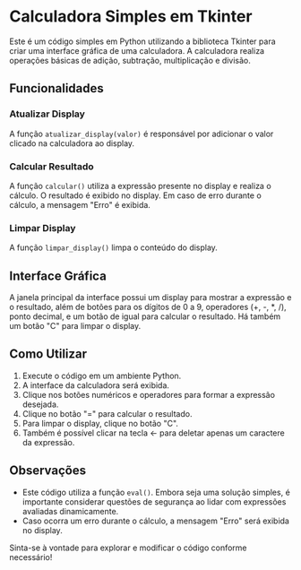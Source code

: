# Calculadora Simples em Tkinter

Este é um código simples em Python utilizando a biblioteca Tkinter para criar uma interface gráfica de uma calculadora. A calculadora realiza operações básicas de adição, subtração, multiplicação e divisão.

## Funcionalidades

### Atualizar Display
A função `atualizar_display(valor)` é responsável por adicionar o valor clicado na calculadora ao display.

### Calcular Resultado
A função `calcular()` utiliza a expressão presente no display e realiza o cálculo. O resultado é exibido no display. Em caso de erro durante o cálculo, a mensagem "Erro" é exibida.

### Limpar Display
A função `limpar_display()` limpa o conteúdo do display.

## Interface Gráfica
A janela principal da interface possui um display para mostrar a expressão e o resultado, além de botões para os dígitos de 0 a 9, operadores (+, -, *, /), ponto decimal, e um botão de igual para calcular o resultado. Há também um botão "C" para limpar o display.

## Como Utilizar
1. Execute o código em um ambiente Python.
2. A interface da calculadora será exibida.
3. Clique nos botões numéricos e operadores para formar a expressão desejada.
4. Clique no botão "=" para calcular o resultado.
5. Para limpar o display, clique no botão "C".
6. Também é possível clicar na tecla ← para deletar apenas um caractere da expressão.

## Observações
- Este código utiliza a função `eval()`. Embora seja uma solução simples, é importante considerar questões de segurança ao lidar com expressões avaliadas dinamicamente.
- Caso ocorra um erro durante o cálculo, a mensagem "Erro" será exibida no display.

Sinta-se à vontade para explorar e modificar o código conforme necessário!